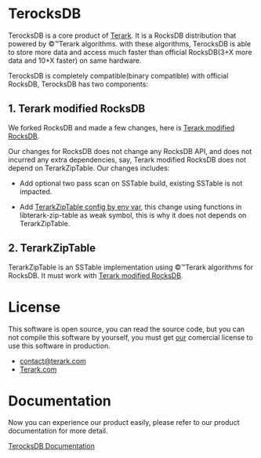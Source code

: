 # TerocksDB 

TerocksDB is a core product of [Terark](http://terark.com). It is a RocksDB distribution that powered by &copy;&trade;Terark algorithms. with these algorithms, TerocksDB is able to store more data and access much faster than official RocksDB(3+X more data and 10+X faster) on same hardware.

TerocksDB is completely compatible(binary compatible) with official RocksDB, TerocksDB has two components:

## 1. Terark modified RocksDB

We forked RocksDB and made a few changes, here is [Terark modified RocksDB](http://github/rockeet/rocksdb).

Our changes for RocksDB does not change any RocksDB API, and does not incurred any extra dependencies, say, Terark modified RocksDB does not depend on TerarkZipTable. Our changes includes:

-  Add optional two pass scan on SSTable build, existing SSTable is not impacted.

-  Add [TerarkZipTable config by env var](), this change using functions in libterark-zip-table as weak symbol, this is why it does not depends on TerarkZipTable.

## 2. TerarkZipTable

TerarkZipTable is an SSTable implementation using  &copy;&trade;Terark algorithms for RocksDB. It must work with [Terark modified RocksDB](http://github/rockeet/rocksdb).

# License
This software is open source, you can read the source code,
but you can not compile this software by yourself,
you must get [our](http://terark.com) comercial license to use this software in production.

- contact@terark.com
- [Terark.com](www.terark.com)

# Documentation
Now you can experience our product easily, please refer to our product documentation for more detail.

[TerocksDB Documentation](https://github.com/Terark/terark-zip-rocksdb/wiki)
